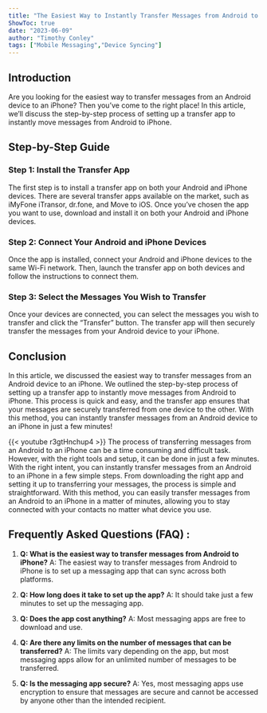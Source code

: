 ```yaml
---
title: "The Easiest Way to Instantly Transfer Messages from Android to iPhone - Setup in Just a Few Minutes!"
ShowToc: true 
date: "2023-06-09"
author: "Timothy Conley" 
tags: ["Mobile Messaging","Device Syncing"]
---
```

## Introduction

Are you looking for the easiest way to transfer messages from an Android device to an iPhone? Then you’ve come to the right place! In this article, we’ll discuss the step-by-step process of setting up a transfer app to instantly move messages from Android to iPhone.

## Step-by-Step Guide

### Step 1: Install the Transfer App

The first step is to install a transfer app on both your Android and iPhone devices. There are several transfer apps available on the market, such as iMyFone iTransor, dr.fone, and Move to iOS. Once you’ve chosen the app you want to use, download and install it on both your Android and iPhone devices.

### Step 2: Connect Your Android and iPhone Devices

Once the app is installed, connect your Android and iPhone devices to the same Wi-Fi network. Then, launch the transfer app on both devices and follow the instructions to connect them.

### Step 3: Select the Messages You Wish to Transfer

Once your devices are connected, you can select the messages you wish to transfer and click the “Transfer” button. The transfer app will then securely transfer the messages from your Android device to your iPhone.

## Conclusion

In this article, we discussed the easiest way to transfer messages from an Android device to an iPhone. We outlined the step-by-step process of setting up a transfer app to instantly move messages from Android to iPhone. This process is quick and easy, and the transfer app ensures that your messages are securely transferred from one device to the other. With this method, you can instantly transfer messages from an Android device to an iPhone in just a few minutes!

{{< youtube r3gtHnchup4 >}} 
The process of transferring messages from an Android to an iPhone can be a time consuming and difficult task. However, with the right tools and setup, it can be done in just a few minutes. With the right intent, you can instantly transfer messages from an Android to an iPhone in a few simple steps. From downloading the right app and setting it up to transferring your messages, the process is simple and straightforward. With this method, you can easily transfer messages from an Android to an iPhone in a matter of minutes, allowing you to stay connected with your contacts no matter what device you use.

## Frequently Asked Questions (FAQ) :
1. **Q: What is the easiest way to transfer messages from Android to iPhone?**
A: The easiest way to transfer messages from Android to iPhone is to set up a messaging app that can sync across both platforms.

2. **Q: How long does it take to set up the app?**
A: It should take just a few minutes to set up the messaging app.

3. **Q: Does the app cost anything?**
A: Most messaging apps are free to download and use.

4. **Q: Are there any limits on the number of messages that can be transferred?**
A: The limits vary depending on the app, but most messaging apps allow for an unlimited number of messages to be transferred.

5. **Q: Is the messaging app secure?**
A: Yes, most messaging apps use encryption to ensure that messages are secure and cannot be accessed by anyone other than the intended recipient.


